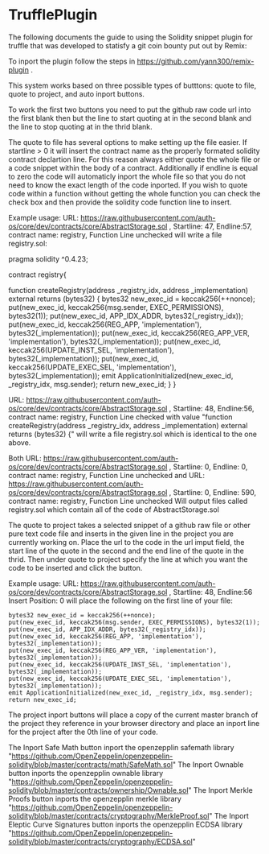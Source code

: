 # TrufflePlugin
The following documents the guide to using the Solidity snippet plugin for truffle that was developed to statisfy a git coin bounty put out by Remix:

To inport the plugin follow the steps in https://github.com/yann300/remix-plugin .

This system works based on three possible types of butttons: quote to file, quote to project, and auto inport buttons.

To work the first two buttons you need to put the github raw code url into the first blank then but the line to start quoting at in the second blank and the line to stop quoting at in the thrid blank.

The quote to file has several options to make setting up the file easier. If startline > 0 it will insert the contract name as the properly formated solidity contract declartion line. For this reason always either quote the whole file or a code snippet within the body of a contract. Additionally if endline is equal to zero the code will automaticly inport the whole file so that you do not need to know the exact length of the code inported. If you wish to quote code within a function without getting the whole function you can check the check box and then provide the solidity code function line to insert.

Example usage: URL: https://raw.githubusercontent.com/auth-os/core/dev/contracts/core/AbstractStorage.sol , Startline: 47, Endline:57, contract name: registry, Function Line unchecked will write a file registry.sol:

pragma solidity ^0.4.23;

contract registry{

function createRegistry(address _registry_idx, address _implementation) external returns (bytes32) {
    bytes32 new_exec_id = keccak256(++nonce);
    put(new_exec_id, keccak256(msg.sender, EXEC_PERMISSIONS), bytes32(1));
    put(new_exec_id, APP_IDX_ADDR, bytes32(_registry_idx));
    put(new_exec_id, keccak256(REG_APP, 'implementation'), bytes32(_implementation));
    put(new_exec_id, keccak256(REG_APP_VER, 'implementation'), bytes32(_implementation));
    put(new_exec_id, keccak256(UPDATE_INST_SEL, 'implementation'), bytes32(_implementation));
    put(new_exec_id, keccak256(UPDATE_EXEC_SEL, 'implementation'), bytes32(_implementation));
    emit ApplicationInitialized(new_exec_id, _registry_idx, msg.sender);
    return new_exec_id;
  }
 }
  
URL: https://raw.githubusercontent.com/auth-os/core/dev/contracts/core/AbstractStorage.sol , Startline: 48, Endline:56, contract name: registry, Function Line checked with value "function createRegistry(address _registry_idx, address _implementation) external returns (bytes32) {" will write a file registry.sol which is identical to the one above.

Both URL: https://raw.githubusercontent.com/auth-os/core/dev/contracts/core/AbstractStorage.sol , Startline: 0, Endline: 0, contract name: registry, Function Line unchecked 
and URL: https://raw.githubusercontent.com/auth-os/core/dev/contracts/core/AbstractStorage.sol , Startline: 0, Endline: 590, contract name: registry, Function Line unchecked
Will output files called registry.sol which contain all of the code of AbstractStorage.sol

The quote to project takes a selected snippet of a github raw file or other pure text code file and inserts in the given line in the project you are currently working on. Place the url to the code in the url imput field, the start line of the quote in the second and the end line of the quote in the thrid. Then under quote to project specify the line at which you want the code to be inserted and click the button.

Example usage: URL: https://raw.githubusercontent.com/auth-os/core/dev/contracts/core/AbstractStorage.sol , Startline: 48, Endline:56 Insert Position: 0 will place the following on the first line of your file:

    bytes32 new_exec_id = keccak256(++nonce);
    put(new_exec_id, keccak256(msg.sender, EXEC_PERMISSIONS), bytes32(1));
    put(new_exec_id, APP_IDX_ADDR, bytes32(_registry_idx));
    put(new_exec_id, keccak256(REG_APP, 'implementation'), bytes32(_implementation));
    put(new_exec_id, keccak256(REG_APP_VER, 'implementation'), bytes32(_implementation));
    put(new_exec_id, keccak256(UPDATE_INST_SEL, 'implementation'), bytes32(_implementation));
    put(new_exec_id, keccak256(UPDATE_EXEC_SEL, 'implementation'), bytes32(_implementation));
    emit ApplicationInitialized(new_exec_id, _registry_idx, msg.sender);
    return new_exec_id;

The project inport buttons will place a copy of the current master branch of the project they reference in your browser directory and place an inport line for the project after the 0th line of your code. 

The Inport Safe Math button inport the openzepplin safemath library "https://github.com/OpenZeppelin/openzeppelin-solidity/blob/master/contracts/math/SafeMath.sol"
The Inport Ownable button inports the openzepplin ownable library "https://github.com/OpenZeppelin/openzeppelin-solidity/blob/master/contracts/ownership/Ownable.sol"
The Inport Merkle Proofs button inports the openzepplin merkle library "https://github.com/OpenZeppelin/openzeppelin-solidity/blob/master/contracts/cryptography/MerkleProof.sol"
The Inport Eleptic Curve Signatures button inports the openzepplin ECDSA library "https://github.com/OpenZeppelin/openzeppelin-solidity/blob/master/contracts/cryptography/ECDSA.sol"
